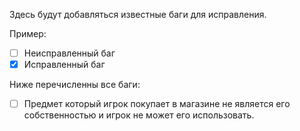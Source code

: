 Здесь будут добавляться известные баги для исправления.

Пример:
- [ ] Неисправленный баг
- [x] Исправленный баг

Ниже перечисленны все баги:
- [ ] Предмет который игрок покупает в магазине не является его собственностью и игрок не может его использовать.
